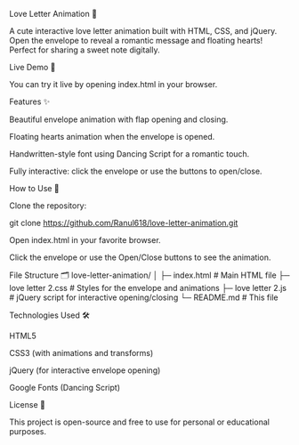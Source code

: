 Love Letter Animation 💌

A cute interactive love letter animation built with HTML, CSS, and jQuery. Open the envelope to reveal a romantic message and floating hearts! Perfect for sharing a sweet note digitally.

Live Demo 🎥

You can try it live by opening index.html in your browser.

Features ✨

Beautiful envelope animation with flap opening and closing.

Floating hearts animation when the envelope is opened.

Handwritten-style font using Dancing Script
 for a romantic touch.

Fully interactive: click the envelope or use the buttons to open/close.

How to Use 🚀

Clone the repository:

git clone https://github.com/Ranul618/love-letter-animation.git


Open index.html in your favorite browser.

Click the envelope or use the Open/Close buttons to see the animation.

File Structure 🗂️
love-letter-animation/
│
├─ index.html      # Main HTML file
├─ love letter 2.css  # Styles for the envelope and animations
├─ love letter 2.js   # jQuery script for interactive opening/closing
└─ README.md       # This file

Technologies Used 🛠️

HTML5

CSS3 (with animations and transforms)

jQuery (for interactive envelope opening)

Google Fonts (Dancing Script)

License 📄

This project is open-source and free to use for personal or educational purposes.
